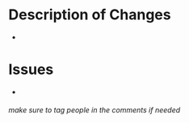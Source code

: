 # Description of Changes

-

# Issues

-

###### *make sure to tag people in the comments if needed*
